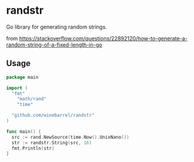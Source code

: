 # randstr

Go library for generating random strings.

from https://stackoverflow.com/questions/22892120/how-to-generate-a-random-string-of-a-fixed-length-in-go

## Usage

```go
package main

import (
  "fmt"
	"math/rand"
	"time"

  "github.com/winebarrel/randstr"
)

func main() {
  src := rand.NewSource(time.Now().UnixNano())
  str := randstr.String(src, 16)
  fmt.Println(str)
}
```
